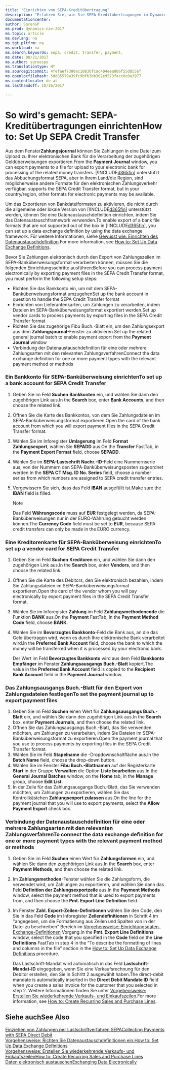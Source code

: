 ```yaml
---
title: "Einrichten von SEPA-Kreditübertragung"
description: "Erfahren Sie, wie Sie SEPA-Kreditübertragungen in Dynamics NAV einrichten."
documentationcenter: 
author: SorenGP
ms.prod: dynamics-nav-2017
ms.topic: article
ms.devlang: na
ms.tgt_pltfrm: na
ms.workload: na
ms.search.keywords: sepa, credit, transfer, payment,
ms.date: 08/21/2017
ms.author: sgroespe
ms.translationtype: HT
ms.sourcegitcommit: 4fefaef7380ac10836fcac404eea006f55d8556f
ms.openlocfilehash: 5dd85579a39fc9bfb3bb362e9573facc0c0a3977
ms.contentlocale: de-at
ms.lasthandoff: 10/16/2017

---
```

# <a name="how-to-set-up-sepa-credit-transfer"></a><span data-ttu-id="99c0f-103">So wird's gemacht: SEPA-Kreditübertragungen einrichten</span><span class="sxs-lookup"><span data-stu-id="99c0f-103">How to: Set Up SEPA Credit Transfer</span></span>
<span data-ttu-id="99c0f-104">Aus dem Fenster**Zahlungsjournal**  können Sie Zahlungen in eine Datei zum Upload zu Ihrer elektronischen Bank für die Verarbeitung der zugehörigen Geldüberweisungen exportieren.</span><span class="sxs-lookup"><span data-stu-id="99c0f-104">From the **Payment Journal** window, you can export payments to a file for upload to your electronic bank for processing of the related money transfers.</span></span> [!INCLUDE[d365fin](includes/d365fin_md.md)]<span data-ttu-id="99c0f-105"> unterstützt das Abbuchungsformat SEPA, aber in Ihrem Land/die Region, sind möglicherweise andere Formate für den elektronischen Zahlungsverkehr verfügbar.</span><span class="sxs-lookup"><span data-stu-id="99c0f-105"> supports the SEPA Credit Transfer format, but in your country/region, other formats for electronic payments may be available.</span></span>  

<span data-ttu-id="99c0f-106">Um das Exportieren von Bankdateiformaten zu aktivieren, die nicht durch die allgemeine oder lokale Version von [!INCLUDE[d365fin](includes/d365fin_md.md)] unterstützt werden, können Sie eine Datenaustauschdefinition einrichten, indem Sie das  Datenaustauschframework verwenden.</span><span class="sxs-lookup"><span data-stu-id="99c0f-106">To enable export of a bank file formats that are not supported out of the box in [!INCLUDE[d365fin](includes/d365fin_md.md)], you can set up a data exchange definition by using the data exchange framework.</span></span> <span data-ttu-id="99c0f-107">Für weitere Informationen, siehe [Gewusst wie: Einrichten des Datenaustauschdefinition](across-how-to-set-up-data-exchange-definitions.md).</span><span class="sxs-lookup"><span data-stu-id="99c0f-107">For more information, see [How to: Set Up Data Exchange Definitions](across-how-to-set-up-data-exchange-definitions.md).</span></span>  

<span data-ttu-id="99c0f-108">Bevor Sie Zahlungen elektronisch durch den Export von Zahlungszeilen im SEPA-Banküberweisungsformat verarbeiten können, müssen Sie die folgenden Einrichtungsschritte ausführen:</span><span class="sxs-lookup"><span data-stu-id="99c0f-108">Before you can process payment electronically by exporting payment files in the SEPA Credit Transfer format, you must perform the following setup steps:</span></span>  

* <span data-ttu-id="99c0f-109">Richten Sie das Bankkonto ein, um mit dem SEPA-Banküberweisungsformat umzugehen</span><span class="sxs-lookup"><span data-stu-id="99c0f-109">Set up the bank account in question to handle the SEPA Credit Transfer format</span></span>  
* <span data-ttu-id="99c0f-110">Einrichten von Lieferantenkarten, um Zahlungen zu verarbeiten, indem Dateien im SEPA-Banküberweisungsformat exportiert werden.</span><span class="sxs-lookup"><span data-stu-id="99c0f-110">Set up vendor cards to process payments by exporting files in the SEPA Credit Transfer format</span></span>  
* <span data-ttu-id="99c0f-111">Richten Sie das zugehörige Fibu Buch.-Blatt ein, um den Zahlungsexport aus dem **Zahlungsjournal**-Fenster zu aktivieren.</span><span class="sxs-lookup"><span data-stu-id="99c0f-111">Set up the related general journal batch to enable payment export from the **Payment Journal** window</span></span>  
* <span data-ttu-id="99c0f-112">Verbindung der Datenaustauschdefinition für eine oder mehrere Zahlungsarten mit den relevanten Zahlungsverfahren</span><span class="sxs-lookup"><span data-stu-id="99c0f-112">Connect the data exchange definition for one or more payment types with the relevant payment method or methods</span></span>  

### <a name="to-set-up-a-bank-account-for-sepa-credit-transfer"></a><span data-ttu-id="99c0f-113">Ein Bankkonto für SEPA-Banküberweisung einrichten</span><span class="sxs-lookup"><span data-stu-id="99c0f-113">To set up a bank account for SEPA Credit Transfer</span></span>  
1. <span data-ttu-id="99c0f-114">Geben Sie im Feld **Suchen** **Bankkonten** ein, und wählen Sie dann den zugehörigen Link aus.</span><span class="sxs-lookup"><span data-stu-id="99c0f-114">In the **Search** box, enter **Bank Accounts**, and then choose the related link.</span></span>  
2. <span data-ttu-id="99c0f-115">Öffnen Sie die Karte des Bankkontos, von dem Sie Zahlungsdateien im SEPA-Banküberweisungsformat exportieren.</span><span class="sxs-lookup"><span data-stu-id="99c0f-115">Open the card of the bank account from which you will export payment files in the SEPA Credit Transfer format.</span></span>  
3. <span data-ttu-id="99c0f-116">Wählen Sie im Inforegister **Umlagerung** im Feld **Format Zahlungsexport**, wählen Sie **SEPADD** aus.</span><span class="sxs-lookup"><span data-stu-id="99c0f-116">On the **Transfer** FastTab, in the **Payment Export Format** field, choose **SEPADD**.</span></span>  
4. <span data-ttu-id="99c0f-117">Wählen Sie im **SEPA-Lastschrift Nachr.-ID**-Feld eine Nummernserie aus, von der Nummern den SEPA-Banküberweisungsposten zugeordnet werden.</span><span class="sxs-lookup"><span data-stu-id="99c0f-117">In the **SEPA CT Msg. ID No. Series** field, choose a number series from which numbers are assigned to SEPA credit transfer entries.</span></span>  
5. <span data-ttu-id="99c0f-118">Vergewissern Sie sich, dass das Feld **IBAN** ausgefüllt ist.</span><span class="sxs-lookup"><span data-stu-id="99c0f-118">Make sure the **IBAN** field is filled.</span></span>  

    > [!NOTE]  
    >  <span data-ttu-id="99c0f-119">Das Feld **Währungscode** muss auf **EUR** festgelegt werden, da SEPA-Banküberweisungen nur in der EURO-Währung gebucht werden können.</span><span class="sxs-lookup"><span data-stu-id="99c0f-119">The **Currency Code** field must be set to **EUR**, because SEPA credit transfers can only be made in the EURO currency.</span></span>  

### <a name="to-set-up-a-vendor-card-for-sepa-credit-transfer"></a><span data-ttu-id="99c0f-120">Eine Kreditorenkarte für SEPA-Banküberweisung einrichten</span><span class="sxs-lookup"><span data-stu-id="99c0f-120">To set up a vendor card for SEPA Credit Transfer</span></span>  
1. <span data-ttu-id="99c0f-121">Geben Sie im Feld **Suchen** **Kreditoren** ein, und wählen Sie dann den zugehörigen Link aus.</span><span class="sxs-lookup"><span data-stu-id="99c0f-121">In the **Search** box, enter **Vendors**, and then choose the related link.</span></span>  
2. <span data-ttu-id="99c0f-122">Öffnen Sie die Karte des Debitors, den Sie elektronisch bezahlen, indem Sie Zahlungsdateien im SEPA-Banküberweisungsformat exportieren.</span><span class="sxs-lookup"><span data-stu-id="99c0f-122">Open the card of the vendor whom you will pay electronically by export payment files in the SEPA Credit Transfer format.</span></span>  
3. <span data-ttu-id="99c0f-123">Wählen Sie im Inforegister **Zahlung** im Feld **Zahlungsmethodencode** die Funktion **BANK** aus.</span><span class="sxs-lookup"><span data-stu-id="99c0f-123">On the **Payment** FastTab, in the **Payment Method Code** field, choose **BANK**.</span></span>  
4. <span data-ttu-id="99c0f-124">Wählen Sie im **Bevorzugtes Bankkonto**-Feld die Bank aus, an die das Geld übertragen wird, wenn es durch Ihre elektronische Bank verarbeitet wird.</span><span class="sxs-lookup"><span data-stu-id="99c0f-124">In the **Preferred Bank Account** field, choose the bank to which the money will be transferred when it is processed by your electronic bank.</span></span>  

     <span data-ttu-id="99c0f-125">Der Wert im Feld **Bevorzugtes Bankkonto** wird aus dem Feld **Bankkonto Empfänger** im Fenster **Zahlungsausgangs Buch.-Blatt** kopiert.</span><span class="sxs-lookup"><span data-stu-id="99c0f-125">The value in the **Preferred Bank Account** field is copied to the **Recipient Bank Account** field in the **Payment Journal** window.</span></span>  

### <a name="to-set-the-payment-journal-up-to-export-payment-files"></a><span data-ttu-id="99c0f-126">Das Zahlungsausgangs Buch.-Blatt für den Export von Zahlungsdateien festlegen</span><span class="sxs-lookup"><span data-stu-id="99c0f-126">To set the payment journal up to export payment files</span></span>  
1. <span data-ttu-id="99c0f-127">Geben Sie im Feld **Suchen** einen Wert für **Zahlungsausgangs Buch.-Blatt** ein, und wählen Sie dann den zugehörigen Link aus.</span><span class="sxs-lookup"><span data-stu-id="99c0f-127">In the **Search** box, enter **Payment Journals**, and then choose the related link.</span></span>  
2. <span data-ttu-id="99c0f-128">Öffnen Sie das Zahlungsausgangs Buch.-Blatt, das Sie verwenden möchten, um Zahlungen zu verarbeiten, indem Sie Dateien im SEPA-Banküberweisungsformat zu exportieren.</span><span class="sxs-lookup"><span data-stu-id="99c0f-128">Open the payment journal that you use to process payments by exporting files in the SEPA Credit Transfer format.</span></span>  
3. <span data-ttu-id="99c0f-129">Wählen Sie im Feld **Stapelname** die \-Dropdownschaltfläche aus.</span><span class="sxs-lookup"><span data-stu-id="99c0f-129">In the **Batch Name** field, choose the drop\-down button.</span></span>  
4. <span data-ttu-id="99c0f-130">Wählen Sie im Fenster **Fibu Buch.-Blattnamen**  auf der Registerkarte **Start** in der Gruppe **Verwalten** die Option **Liste bearbeiten** aus.</span><span class="sxs-lookup"><span data-stu-id="99c0f-130">In the **General Journal Batches** window, on the **Home** tab, in the **Manage** group, choose **Edit List**.</span></span>  
5. <span data-ttu-id="99c0f-131">In der Zeile für das Zahlungsausgangs Buch.-Blatt, das Sie verwenden möchten, um Zahlungen zu exportieren, wählen Sie das Kontrollkästchen **Zahlungsexport zulassen** aus.</span><span class="sxs-lookup"><span data-stu-id="99c0f-131">On the line for the payment journal that you will use to export payments, select the **Allow Payment Export** check box.</span></span>  

### <a name="to-connect-the-data-exchange-definition-for-one-or-more-payment-types-with-the-relevant-payment-method-or-methods"></a><span data-ttu-id="99c0f-132">Verbindung der Datenaustauschdefinition für eine oder mehrere Zahlungsarten mit den relevanten Zahlungsverfahren</span><span class="sxs-lookup"><span data-stu-id="99c0f-132">To connect the data exchange definition for one or more payment types with the relevant payment method or methods</span></span>  
1. <span data-ttu-id="99c0f-133">Geben Sie im Feld **Suchen** einen Wert für **Zahlungsformen** ein, und wählen Sie dann den zugehörigen Link aus.</span><span class="sxs-lookup"><span data-stu-id="99c0f-133">In the **Search** box, enter **Payment Methods**, and then choose the related link.</span></span>  
2. <span data-ttu-id="99c0f-134">Im **Zahlungsmethoden**-Fenster wählen Sie die Zahlungsform, die verwendet wird, um Zahlungen zu exportieren, und wählen Sie dann das Feld **Definition der Zahlungsexportzeile** aus.</span><span class="sxs-lookup"><span data-stu-id="99c0f-134">In the **Payment Methods** window, select the payment method that is used to export payments from, and then choose the **Pmt. Export Line Definition** field.</span></span>  
3. <span data-ttu-id="99c0f-135">Im Fenster **Zahl. Export-Zeilen-Definitionen** wählen Sie den Code, den Sie in das Feld **Code** im Inforegister **Zeilendefinitionen** in Schritt 4 im "angegeben, um die Formatierung aus Zeilen und Spalten von in der Datei zu beschreiben" Bereich im [Vorgehensweise: Einrichtungsdaten-Exchange-Definitionen](across-how-to-set-up-data-exchange-definitions.md) Vorgang.</span><span class="sxs-lookup"><span data-stu-id="99c0f-135">In the **Pmt. Export Line Definitions** window, select the code that you specified in the **Code** field on the **Line Definitions** FastTab in step 4 in the “To describe the formatting of lines and columns in the file” section in the [How to: Set Up Data Exchange Definitions](across-how-to-set-up-data-exchange-definitions.md) procedure.</span></span>  

    <span data-ttu-id="99c0f-136">Das Lastschrift-Mandat wird automatisch in das Feld **Lastschrift-Mandat-ID** eingegeben, wenn Sie eine Verkaufsrechnung für den Debitor erstellen, den Sie in Schritt 2 ausgewählt haben.</span><span class="sxs-lookup"><span data-stu-id="99c0f-136">The direct-debit mandate is automatically inserted in the **Direct Debit Mandate ID** field when you create a sales invoice for the customer that you selected in step 2.</span></span> <span data-ttu-id="99c0f-137">Weitere Informationen finden Sie unter [Vorgehensweise: Erstellen Sie wiederkehrende Verkaufs- und Einkaufszeilen](sales-how-work-standard-lines.md).</span><span class="sxs-lookup"><span data-stu-id="99c0f-137">For more information, see [How to: Create Recurring Sales and Purchase Lines](sales-how-work-standard-lines.md).</span></span>  

## <a name="see-also"></a><span data-ttu-id="99c0f-138">Siehe auch</span><span class="sxs-lookup"><span data-stu-id="99c0f-138">See Also</span></span>  
[<span data-ttu-id="99c0f-139">Einziehen von Zahlungen per Lastschriftverfahren SEPA</span><span class="sxs-lookup"><span data-stu-id="99c0f-139">Collecting Payments with SEPA Direct Debit</span></span>](finance-collect-payments-with-sepa-direct-debit.md)  
[<span data-ttu-id="99c0f-140">Vorgehensweise: Richten Sie Datenaustauschdefinitionen ein.</span><span class="sxs-lookup"><span data-stu-id="99c0f-140">How to: Set Up Data Exchange Definitions</span></span>](across-how-to-set-up-data-exchange-definitions.md)  
[<span data-ttu-id="99c0f-141">Vorgehensweise: Erstellen Sie wiederkehrende Verkaufs- und Einkaufszeilen</span><span class="sxs-lookup"><span data-stu-id="99c0f-141">How to: Create Recurring Sales and Purchase Lines</span></span>](sales-how-work-standard-lines.md)  
[<span data-ttu-id="99c0f-142">Daten elektronisch austauschen</span><span class="sxs-lookup"><span data-stu-id="99c0f-142">Exchanging Data Electronically</span></span>](across-data-exchange.md)  


